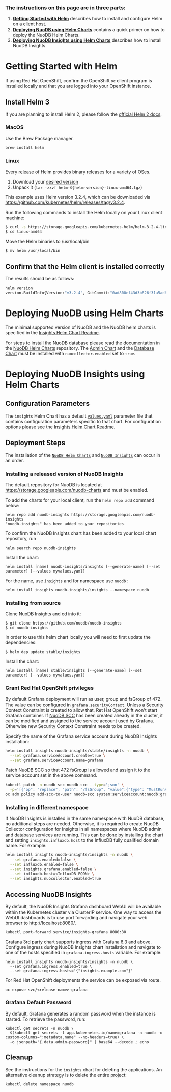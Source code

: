 ### The instructions on this page are in three parts:

1. **[Getting Started with Helm][4]** describes how to install and configure Helm on a client host. 
2. **[Deploying NuoDB using Helm Charts][5]** contains a quick primer on how to deploy the NuoDB Helm Charts.
3. **[Deploying NuoDB Insights using Helm Charts][9]** describes how to install NuoDB Insights.


# Getting Started with Helm 

If using Red Hat OpenShift, confirm the OpenShift `oc` client program is installed locally and that you are logged into your OpenShift instance.

## Install Helm 3

If you are planning to install Helm 2, please follow the [official Helm 2 docs][7].

### MacOS

Use the Brew Package manager.
```
brew install helm
```
### Linux

Every [release][2] of Helm provides binary releases for a variety of OSes. 

1. Download your [desired version][2]
2. Unpack it (`tar -zxvf helm-${helm-version}-linux-amd64.tgz`)

This example uses Helm version 3.2.4, which can be downloaded via <https://github.com/kubernetes/helm/releases/tag/v3.2.4>.

Run the following commands to install the Helm locally on your Linux client machine:
```bash
$ curl -s https://storage.googleapis.com/kubernetes-helm/helm-3.2.4-linux-amd64.tar.gz | tar xz
$ cd linux-amd64
```

Move the Helm binaries to /usr/local/bin
```
$ mv helm /usr/local/bin
```

## Confirm that the Helm client is installed correctly 

The results should be as follows:

```bash
helm version
version.BuildInfo{Version:"v3.2.4", GitCommit:"0ad800ef43d3b826f31a5ad8dfbb4fe05d143688", GitTreeState:"dirty", GoVersion:"go1.14.3"}
```

# Deploying NuoDB using Helm Charts

The minimal supported version of NuoDB and the NuoDB helm charts is specified in the [Insights Helm Chart Readme](insights/README.md).

For steps to install the NuoDB database please read the documentation in the [NuoDB Helm Charts][8] repository.
The [Admin Chart](https://github.com/nuodb/nuodb-helm-charts/tree/master/stable/admin) and the [Database Chart](https://github.com/nuodb/nuodb-helm-charts/tree/master/stable/database) must be installed with `nuocollector.enabled` set to `true`.

# Deploying NuoDB Insights using Helm Charts

## Configuration Parameters

The `insights` Helm Chart has a default [`values.yaml`](insights/values.yaml) parameter file that contains configuration parameters specific to that chart.
For configuration options please see the [Insights Helm Chart Readme](insights/README.md).

## Deployment Steps

The installation of the [`NuoDB Helm Charts`][8] and [`NuoDB Insights`](insights) can occur in an order.

### Installing a released version of NuoDB Insights

The default repository for NuoDB is located at https://storage.googleapis.com/nuodb-charts and must be enabled.

To add the charts for your local client, run the `helm repo add` command below:

```
helm repo add nuodb-insights https://storage.googleapis.com/nuodb-insights
"nuodb-insights" has been added to your repositories
```

To confirm the NuoDB Insights chart has been added to your local chart repository, run 
```
helm search repo nuodb-insights
```

Install the chart:
```
helm install [name] nuodb-insights/insights [--generate-name] [--set parameter] [--values myvalues.yaml]
```
For the name, use `insights` and for namespace use `nuodb` : 
```
helm install insights nuodb-insights/insights --namespace nuodb
```

### Installing from source

Clone NuoDB Insights and cd into it:
```
$ git clone https://github.com/nuodb/nuodb-insights
$ cd nuodb-insights
```

In order to use this helm chart locally you will need to first update the dependencies:
```
$ helm dep update stable/insights
```

Install the chart:
```
helm install [name] stable/insights [--generate-name] [--set parameter] [--values myvalues.yaml]
```

### Grant Red Hat OpenShift privileges

By default Grafana deployment will run as user, group and fsGroup of 472. The value can be configured in `grafana.securityContext`.
Unless a Security Context Constraint is created to allow that, Ret Hat OpenShift won't start Grafana container.
If [NuoDB SCC][10] has been created already in the cluster, it can be modified and assigned to the service account used by Grafana. Otherwise new Security Context Constraint needs to be created.

Specify the name of the Grafana service account during NuoDB Insights installation:

```bash
helm install insights nuodb-insights/stable/insights -n nuodb \
  --set grafana.serviceAccount.create=true \
  --set grafana.serviceAccount.name=grafana
```

Patch NuoDB SCC so that 472 fsGroup is allowed and assign it to the service account set in the above command.

```bash
kubectl patch -n nuodb scc nuodb-scc --type='json' \
  -p='[{"op": "replace", "path": "/fsGroup", "value":{"type": "MustRunAs", "ranges": [{"max": 472, "min": 472}] } }]'
oc adm policy add-scc-to-user nuodb-scc system:serviceaccount:nuodb:grafana -n nuodb
```

### Installing in different namespace

If NuoDB Insights is installed in the same namespace with NuoDB database, no additional steps are needed.
Otherwise, it is required to create NuoDB Collector configuration for Insights in all namespaces where NuoDB admin and database services are running. This can be done by installing the chart and setting `insights.influxdb.host` to the InfluxDB fully qualified domain name. For example:

```bash
helm install insights nuodb-insights/insights -n nuodb \
  --set grafana.enabled=false \
  --set influxdb.enabled=false \
  --set insights.grafana.enabled=false \
  --set influxdb.host=<InfluxDB FQDN> \
  --set insights.nuocollector.enabled=true
```

## Accessing NuoDB Insights

By default, the NuoDB Insights Grafana dashboard WebUI will be available within the Kubernetes cluster via ClusterIP service. One way to access the WebUI dashboards is to use port forwarding and navigate your web browser to http://localhost:8080/.

```
kubectl port-forward service/insights-grafana 8080:80
```

Grafana 3rd party chart supports ingress with Grafana 6.3 and above. Configure ingress during NuoDB Insights chart installation and navigate to one of the hosts specified in `grafana.ingress.hosts` variable.
For example:

```
helm install insights nuodb-insights/insights -n nuodb \
  --set grafana.ingress.enabled=true \
  --set grafana.ingress.hosts='{"insights.example.com"}'
```

For Red Hat OpenShift deployments the service can be exposed via route.

```
oc expose svc/<release-name>-grafana
```

### Grafana Default Password

By default, Grafana generates a random password when the instance is started.
To retrieve the password, run:
```
kubectl get secrets -n nuodb \
  $(kubectl get secrets -l app.kubernetes.io/name=grafana -n nuodb -o custom-columns=":metadata.name" --no-headers=true) \
  -o jsonpath="{.data.admin-password}" | base64 --decode ; echo
```

## Cleanup

See the instructions for the `insights` chart for deleting the applications.
An alternative cleanup strategy is to delete the entire project:

`kubectl delete namespace nuodb`

[1]: https://helm.sh/docs/using_helm/
[2]: https://github.com/helm/helm/releases
[4]: #getting-started-with-helm
[5]: #deploying-nuodb-using-helm-charts
[6]: https://github.com/nuodb/nuodb-helm-charts#software-release-requirements
[7]: https://v2.helm.sh/docs/using_helm/
[8]: https://github.com/nuodb/nuodb-helm-charts
[9]: #deploying-nuodb-insights-using-helm-charts
[10]: https://github.com/nuodb/nuodb-helm-charts/blob/master/deploy/nuodb-scc.yaml
